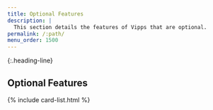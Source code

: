 ```yaml
---
title: Optional Features
description: |
  This section details the features of Vipps that are optional.
permalink: /:path/
menu_order: 1500
---
```


{:.heading-line}
## Optional Features

{% include card-list.html %}
